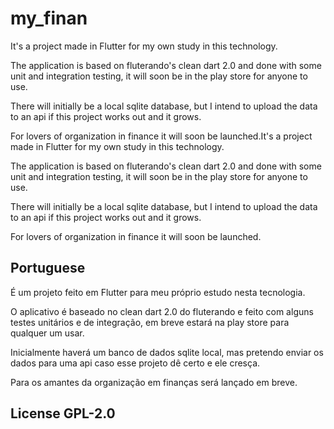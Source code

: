 # my_finan

It's a project made in Flutter for my own study in this technology.

The application is based on fluterando's clean dart 2.0 and done with some unit and integration testing, it will soon be in the play store for anyone to use.

There will initially be a local sqlite database, but I intend to upload the data to an api if this project works out and it grows.

For lovers of organization in finance it will soon be launched.It's a project made in Flutter for my own study in this technology.

The application is based on fluterando's clean dart 2.0 and done with some unit and integration testing, it will soon be in the play store for anyone to use.

There will initially be a local sqlite database, but I intend to upload the data to an api if this project works out and it grows.

For lovers of organization in finance it will soon be launched.

## Portuguese

É um projeto feito em Flutter para meu próprio estudo nesta tecnologia.

O aplicativo é baseado no clean dart 2.0 do fluterando e feito com alguns testes unitários e de integração, em breve estará na play store para qualquer um usar.

Inicialmente haverá um banco de dados sqlite local, mas pretendo enviar os dados para uma api caso esse projeto dê certo e ele cresça.

Para os amantes da organização em finanças será lançado em breve.


## License GPL-2.0

